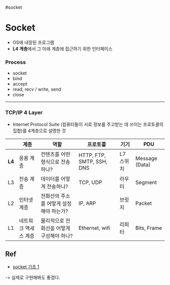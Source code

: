 #socket
# Socket
- OS에 내장된 프로그램
- **L4 계층**에서 그 아래 계층에 접근하기 위한 인터페이스

### Process

- socket
- bind
- accept
- read, recv / write, send
- close

---

### TCP/IP 4 Layer 

- Internet Protocol Suite (컴퓨터들이 서로 정보를 주고받는 데 쓰이는 프로토콜의 집합)를 4계층으로 설명한 것

|  | 계층  | 역할 | 프로토콜 | 기기 | PDU |
| ---- | ---- | ---- | ---- | ---- | ---- |
| **L4** | 응용 계층 | 컨텐츠를 어떤 형식으로 전송하나? | HTTP, FTP, SMTP, SSH, DNS | L7 스위치 | Message (Data) |
| L3 | 전송 계층 | 데이터를 어떻게 전송하나? | TCP, UDP | 라우터 | Segment |
| L2 | 인터넷 계층 | 전화선의 주소를 어떻게 설정해야 하는가? | IP, ARP | 브릿지 | Packet |
| L1 | 네트워크 액세스 계층 | 물리적으로 전화선을 어떻게 구성해야 하나? | Ethernet, wifi | 리피터 | Bits, Frame |


## Ref

- [socket 기초 1](https://devocean.sk.com/blog/techBoardDetail.do?ID=165560&boardType=techBlog&searchData=&page=&subIndex=%EC%B5%9C%EC%8B%A0+%EA%B8%B0%EC%88%A0+%EB%B8%94%EB%A1%9C%EA%B7%B8)

-> 실제로 구현해봐도 좋겠다.